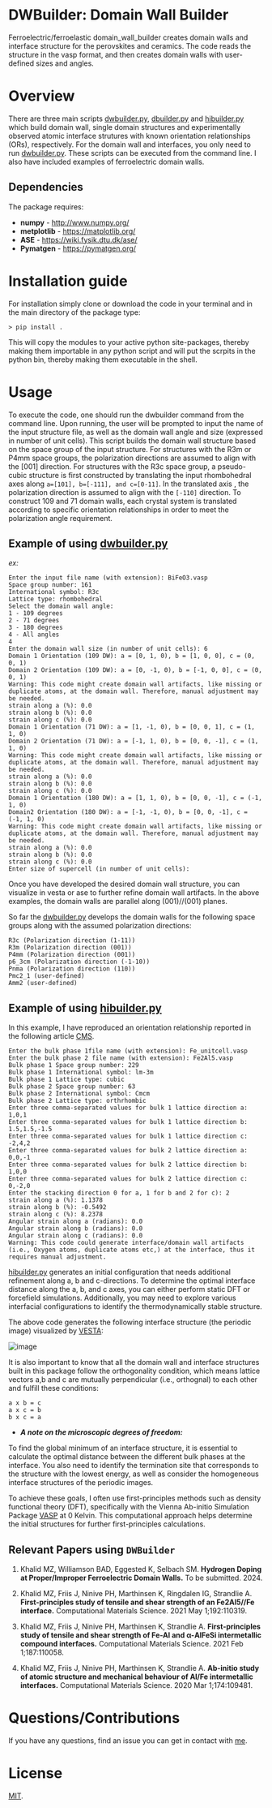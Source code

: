 # DWBuilder: Domain Wall Builder
Ferroelectric/ferroelastic domain_wall_builder creates domain walls and interface structure for the perovskites and ceramics. The code reads the structure in the vasp format, and then creates domain walls with user-defined sizes and angles.

# Overview
There are three main scripts [dwbuilder.py](scripts/dwbuilder.py), [dbuilder.py](scripts/dbuilder.py) and [hibuilder.py](scripts/hibuilder.py) which build domain wall, single domain structures and experimentally observed atomic interface strutures with known orientation relationships (ORs), respectively. For the domain wall and interfaces, you only need to run [dwbuilder.py](scripts/dwbuilder.py). These scripts can be executed from the command line. I also have included examples of ferroelectric domain walls.

Dependencies
------------

The package requires:

-  **numpy** - http://www.numpy.org/
-  **metplotlib** - https://matplotlib.org/
-  **ASE** - https://wiki.fysik.dtu.dk/ase/
-  **Pymatgen** - https://pymatgen.org/

# Installation guide
For installation simply clone or download the code in your terminal and in the main directory of the package type:
```
> pip install .
```
This will copy the modules to your active python site-packages, thereby making them importable in any python script and will put the scrpits in the python bin, thereby making them executable in the shell.

# Usage
To execute the code, one should run the dwbuilder command from the command line. Upon running, the user will be prompted to input the name of the input structure file, as well as the domain wall angle and size (expressed in number of unit cells). This script builds the domain wall structure based on the space group of the input structure. For structures with the R3m or P4mm space groups, the polarization directions are assumed to align with the [001] direction. For structures with the R3c space group, a pseudo-cubic structure is first constructed by translating the input rhombohedral axes along ```a=[101], b=[-111], and c=[0-11]```. In the translated axis , the polarization direction is assumed to align with the ```[-110]``` direction. To construct 109 and 71 domain walls, each crystal system is translated according to specific orientation relationships in order to meet the polarization angle requirement.

## Example of using [dwbuilder.py](scripts/dwbuilder.py)
_ex:_

```
Enter the input file name (with extension): BiFeO3.vasp
Space group number: 161
International symbol: R3c
Lattice type: rhombohedral
Select the domain wall angle:
1 - 109 degrees
2 - 71 degrees
3 - 180 degrees
4 - All angles
4
Enter the domain wall size (in number of unit cells): 6
Domain 1 Orientation (109 DW): a = [0, 1, 0), b = [1, 0, 0], c = (0, 0, 1)
Domain 2 Orientation (109 DW): a = [0, -1, 0), b = [-1, 0, 0], c = (0, 0, 1)
Warning: This code might create domain wall artifacts, like missing or duplicate atoms, at the domain wall. Therefore, manual adjustment may be needed.
strain along a (%): 0.0
strain along b (%): 0.0
strain along c (%): 0.0
Domain 1 Orientation (71 DW): a = [1, -1, 0), b = [0, 0, 1], c = (1, 1, 0)
Domain 2 Orientation (71 DW): a = [-1, 1, 0), b = [0, 0, -1], c = (1, 1, 0)
Warning: This code might create domain wall artifacts, like missing or duplicate atoms, at the domain wall. Therefore, manual adjustment may be needed.
strain along a (%): 0.0
strain along b (%): 0.0
strain along c (%): 0.0
Domain 1 Orientation (180 DW): a = [1, 1, 0), b = [0, 0, -1], c = (-1, 1, 0)
Domain2 Orientation (180 DW): a = [-1, -1, 0), b = [0, 0, -1], c = (-1, 1, 0)
Warning: This code might create domain wall artifacts, like missing or duplicate atoms, at the domain wall. Therefore, manual adjustment may be needed.
strain along a (%): 0.0
strain along b (%): 0.0
strain along c (%): 0.0
Enter size of supercell (in number of unit cells):  
```

Once you have developed the desired domain wall structure, you can visualize in vesta or ase to further refine domain wall artifacts.  In the above examples, the domain walls are parallel along (001)//(001) planes.

So far the [dwbuilder.py](scripts/dwbuilder.py) develops the domain walls for the following space groups along with the assumed polarization directions:

```
R3c (Polarization direction (1-11))
R3m (Polarization direction (001))
P4mm (Polarization direction (001))
p6_3cm (Polarization direction (-1-10))
Pnma (Polarization direction (110))
Pmc2_1 (user-defined)
Amm2 (user-defined)
```


## Example of using [hibuilder.py](scripts/hibuilder.py)
In this example, I have reproduced an orientation relationship reported in the following article [CMS](https://www.sciencedirect.com/science/article/pii/S0927025621000446). 

```
Enter the bulk phase 1file name (with extension): Fe_unitcell.vasp
Enter the bulk phase 2 file name (with extension): Fe2Al5.vasp
Bulk phase 1 Space group number: 229
Bulk phase 1 International symbol: lm-3m
Bulk phase 1 Lattice type: cubic
Bulk phase 2 Space group number: 63
Bulk phase 2 International symbol: Cmcm
Bulk phase 2 Lattice type: orthrhombic
Enter three comma-separated values for bulk 1 lattice direction a: 1,0,1
Enter three comma-separated values for bulk 1 lattice direction b: 1.5,1.5,-1.5
Enter three comma-separated values for bulk 1 lattice direction c: -2,4,2
Enter three comma-separated values for bulk 2 lattice direction a: 0,0,-1
Enter three comma-separated values for bulk 2 lattice direction b: 1,0,0
Enter three comma-separated values for bulk 2 lattice direction c: 0,-2,0
Enter the stacking direction 0 for a, 1 for b and 2 for c): 2
strain along a (%): 1.1378
strain along b (%): -0.5492
strain along c (%): 8.2378
Angular strain along a (radians): 0.0
Angular strain along b (radians): 0.0
Angular strain along c (radians): 0.0
Warning: This code could generate interface/domain wall artifacts (i.e., Oxygen atoms, duplicate atoms etc,) at the interface, thus it requires manual adjustment.
```
[hibuilder.py](scripts/hibuilder.py) generates an initial configuration that needs additional refinement along a, b and c-directions. To determine the optimal interface distance along the a, b, and c axes, you can either perform static DFT or forcefield simulations. Additionally, you may need to explore various interfacial configurations to identify the thermodynamically stable structure.

The above code generates the following interface structure (the periodic image) visualized by [VESTA](https://jp-minerals.org/vesta/en/):

![image](https://github.com/mzkhalid039/DWBuilder/assets/52278972/19081982-1949-4e16-a734-ca27a6d733bb)

It is also important to know that all the domain wall and interface structures built in this package follow the orthogonality condition, which means lattice vectors a,b and c are mutually perpendicular (i.e., orthognal) to each other and fulfill these conditions: 

```
a x b = c
a x c = b
b x c = a
```

- _**A note on the microscopic degrees of freedom:**_

To find the global minimum of an interface structure, it is essential to calculate the optimal distance between the different bulk phases at the interface. You also need to identify the termination site that corresponds to the structure with the lowest energy, as well as consider the homogeneous interface structures of the periodic images.

To achieve these goals, I often use first-principles methods such as density functional theory (DFT), specifically with the Vienna Ab-initio Simulation Package [VASP](https://www.vasp.at/) at 0 Kelvin. This computational approach helps determine the initial structures for further first-principles calculations. 

## Relevant Papers using ```DWBuilder```

1. Khalid MZ, Williamson BAD, Eggested K, Selbach SM. **Hydrogen Doping at Proper/Improper Ferroelectric Domain Walls.** To be submitted. 2024.

2. Khalid MZ, Friis J, Ninive PH, Marthinsen K, Ringdalen IG, Strandlie A. **First-principles study of tensile and shear strength of an Fe2Al5//Fe interface.** Computational Materials Science. 2021 May 1;192:110319.

3. Khalid MZ, Friis J, Ninive PH, Marthinsen K, Strandlie A. **First-principles study of tensile and shear strength of Fe-Al and α-AlFeSi intermetallic compound interfaces.** Computational Materials Science. 2021 Feb 1;187:110058.

4. Khalid MZ, Friis J, Ninive PH, Marthinsen K, Strandlie A. **Ab-initio study of atomic structure and mechanical behaviour of Al/Fe intermetallic interfaces.** Computational Materials Science. 2020 Mar 1;174:109481.


# Questions/Contributions
If you have any questions, find an issue you can get in contact with [me](mailto:zeeshan.khalid039@gmail.com).


# License
[MIT](./LICENSE).  




